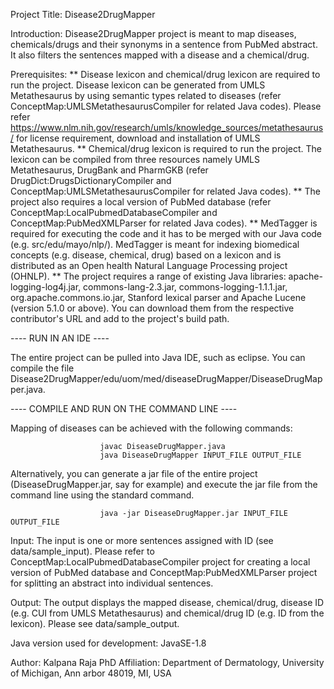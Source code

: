 Project Title: Disease2DrugMapper


Introduction: Disease2DrugMapper project is meant to map diseases, chemicals/drugs and their synonyms in a sentence from PubMed abstract. It also filters the sentences mapped with a disease and a chemical/drug.  


Prerequisites: 
** Disease lexicon and chemical/drug lexicon are required to run the project. Disease lexicon can be generated from UMLS Metathesaurus by using semantic types related to diseases (refer ConceptMap:UMLSMetathesaurusCompiler for related Java codes). Please refer https://www.nlm.nih.gov/research/umls/knowledge_sources/metathesaurus/ for license requirement, download and installation of UMLS Metathesaurus.
** Chemical/drug lexicon is required to run the project. The lexicon can be compiled from three resources namely UMLS Metathesaurus, DrugBank and PharmGKB (refer DrugDict:DrugsDictionaryCompiler and ConceptMap:UMLSMetathesaurusCompiler for related Java codes). 
** The project also requires a local version of PubMed database (refer ConceptMap:LocalPubmedDatabaseCompiler and ConceptMap:PubMedXMLParser for related Java codes). 
** MedTagger is required for executing the code and it has to be merged with our Java code (e.g. src/edu/mayo/nlp/). MedTagger is meant for indexing biomedical concepts (e.g. disease, chemical, drug) based on a lexicon and is distributed as an Open health Natural Language Processing project (OHNLP). 
** The project requires a range of existing Java libraries: apache-logging-log4j.jar, commons-lang-2.3.jar, commons-logging-1.1.1.jar, org.apache.commons.io.jar, Stanford lexical parser and Apache Lucene (version 5.1.0 or above). You can download them from the respective contributor's URL and add to the project's build path.  


---- RUN IN AN IDE ----

The entire project can be pulled into Java IDE, such as eclipse. You can compile the file Disease2DrugMapper/edu/uom/med/diseaseDrugMapper/DiseaseDrugMapper.java.


---- COMPILE AND RUN ON THE COMMAND LINE ----

Mapping of diseases can be achieved with the following commands:
						
						javac DiseaseDrugMapper.java 
						java DiseaseDrugMapper INPUT_FILE OUTPUT_FILE

Alternatively, you can generate a jar file of the entire project (DiseaseDrugMapper.jar, say for example) and execute the jar file from the command line using the standard command. 

						java -jar DiseaseDrugMapper.jar INPUT_FILE OUTPUT_FILE


Input: The input is one or more sentences assigned with ID (see data/sample_input). Please refer to ConceptMap:LocalPubmedDatabaseCompiler project for creating a local version of PubMed database and ConceptMap:PubMedXMLParser project for splitting an abstract into individual sentences.

Output: The output displays the mapped disease, chemical/drug, disease ID (e.g. CUI from UMLS Metathesaurus) and chemical/drug ID (e.g. ID from the lexicon). Please see data/sample_output.


Java version used for development: JavaSE-1.8

Author: Kalpana Raja PhD
Affiliation: Department of Dermatology, University of Michigan, Ann arbor 48019, MI, USA

